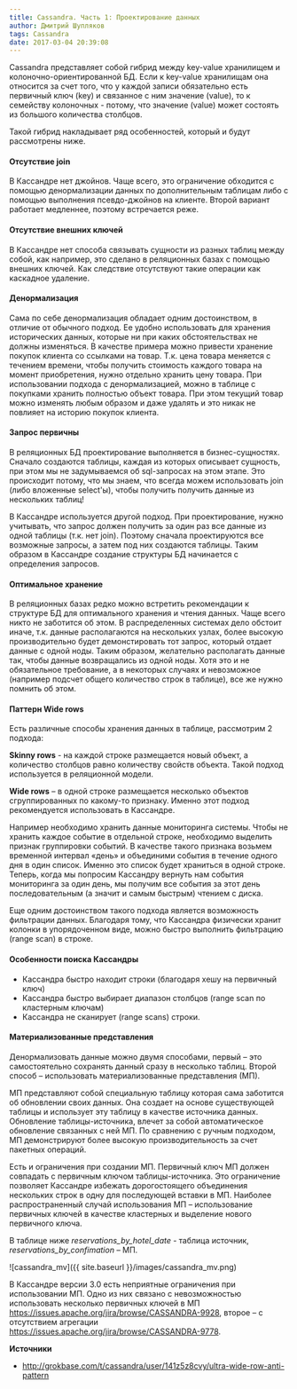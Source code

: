 ```yaml
---
title: Cassandra. Часть 1: Проектирование данных
author: Дмитрий Шупляков
tags: Cassandra
date: 2017-03-04 20:39:08
---
```

Cassandra представляет собой гибрид между key-value хранилищем и колоночно-ориентированной БД. Если к key-value хранилищам она относится за счет того, что у каждой записи обязательно есть первичный ключ (key) и связанное с ним значение (value), то к семейству колоночных - потому, что значение (value) может состоять из большого количества столбцов.

Такой гибрид накладывает ряд особенностей, который и будут рассмотрены ниже.

<!-- more -->

#### Отсутствие join
В Кассандре нет джойнов.  Чаще всего, это ограничение обходится с помощью денормализации данных по дополнительным таблицам либо с помощью выполнения псевдо-джойнов на клиенте. Второй вариант работает медленнее, поэтому встречается реже.

#### Отсутствие внешних ключей
В Кассандре нет способа связывать сущности из разных таблиц между собой, как например, это сделано в реляционных базах с помощью внешних ключей. Как следствие отсутствуют такие операции как каскадное удаление.

#### Денормализация
Сама по себе денормализация обладает одним достоинством, в отличие от обычного подход. Ее удобно использовать для хранения исторических данных, которые ни при каких обстоятельствах не должны изменяться. В качестве примера можно привести хранение покупок клиента со ссылками на товар. Т.к. цена товара меняется с течением времени, чтобы получить стоимость каждого товара на момент приобретения, нужно отдельно хранить цену товара. При использовании подхода с денормализацией, можно в таблице с покупками хранить полностью объект товара. При этом текущий товар можно изменять любым образом и даже удалять и это никак не повлияет на историю покупок клиента. 

#### Запрос первичны
В реляционных БД проектирование выполняется в бизнес-сущностях. Сначало создаются таблицы, каждая из которых описывает сущность, при этом мы не задумываемся об sql-запросах на этом этапе. Это происходит потому, что мы  знаем, что всегда можем использовать join (либо вложенные select'ы), чтобы получить получить данные из нескольких таблиц! 

В Кассандре используется другой подход. При проектирование, нужно учитывать, что запрос должен получить за один раз все данные из одной таблицы (т.к. нет join). Поэтому сначала проектируются все возможные запросы, а затем под них создаются таблицы. Таким образом в Кассандре создание структуры БД начинается с определения запросов.

#### Оптимальное хранение
В реляционных базах редко можно встретить рекомендации к структуре БД для оптимального  хранения и чтения данных. Чаще всего никто не заботится об этом. В распределенных системах дело обстоит иначе, т.к. данные располагаются на нескольких узлах, более высокую производительно будет демонстировать тот запрос, который отдает данные с одной ноды. Таким образом, желательно располагать данные так, чтобы данные возвращались из одной ноды. Хотя это и не обязательное требование, а в некоторых случаях и невозможное (например подсчет общего количество строк в таблице), все же нужно помнить об этом.

#### Паттерн Wide rows
Есть различные способы хранения данных в таблице, рассмотрим 2 подхода:

**Skinny rows** - на каждой строке размещается новый объект, а количество столбцов равно количеству свойств объекта. Такой подход используется в реляционной модели.

**Wide rows** – в одной строке размещается несколько объектов сгруппированных по какому-то признаку. Именно этот подход рекомендуется использовать в Кассандре. 

Например необходимо хранить данные мониторинга системы. Чтобы не хранить каждое событие в отдельной строке, необходимо выделить признак группировки событий. В качестве такого признака возьмем временной интервал «день» и объединими события в течение одного дня в один список. Именно это список будет храниться в одной строке. Теперь, когда мы попросим Кассандру вернуть нам события мониторинга за один день, мы получим все события за этот день последовательным (а значит и самым быстрым) чтением с диска.

Еще одним достоинством такого подхода является возможность фильтрации данных. Благодаря тому, что Кассандра физически хранит колонки в упорядоченном виде, можно быстро выполнить фильтрацию (range scan) в строке.

#### Особенности поиска Кассандры
- Кассандра быстро находит строки (благодаря хешу на первичный ключ)
- Кассандра быстро выбирает диапазон столбцов (range scan по кластерным ключам)
- Кассандра не сканирует (range scans) строки.

#### Материализованные представления 
Денормализовать данные можно двумя способами, первый – это самостоятельно сохранять данный сразу в несколько таблиц. Второй способ – использовать материализованные представления (МП).

МП представляют собой специальную таблицу которая сама заботится об обновлении своих данных. Она создает на основе существующей таблицы и использует эту таблицу в качестве источника данных. Обновление таблицы-источника, влечет за собой автоматическое обновление связанных с ней МП. По сравнению с ручным подходом, МП демонстрируют более высокую производительность за счет пакетных операций. 

Есть и ограничения при создании МП. Первичный ключ МП должен совпадать с первичным ключом таблицы-источника. Это ограничение позволяет Кассандре избежать дорогостоящего объединения нескольких строк в одну для последующей вставки в МП. Наиболее распространенный случай использования МП – использование первичных ключей в качестве кластерных и выделение нового первичного ключа.

В таблице ниже *reservations_by_hotel_date* - таблица источник, *reservations_by_confimation* – МП.

![cassandra_mv]({{ site.baseurl }}/images/cassandra_mv.png)

В Кассандре версии 3.0 есть неприятные ограничения при использовании МП. Одно из них связано с невозможностью использовать несколько первичных ключей в МП https://issues.apache.org/jira/browse/CASSANDRA-9928, второе – с отсутствием агрегации https://issues.apache.org/jira/browse/CASSANDRA-9778.

**Источники**
- http://grokbase.com/t/cassandra/user/141z5z8cvy/ultra-wide-row-anti-pattern
